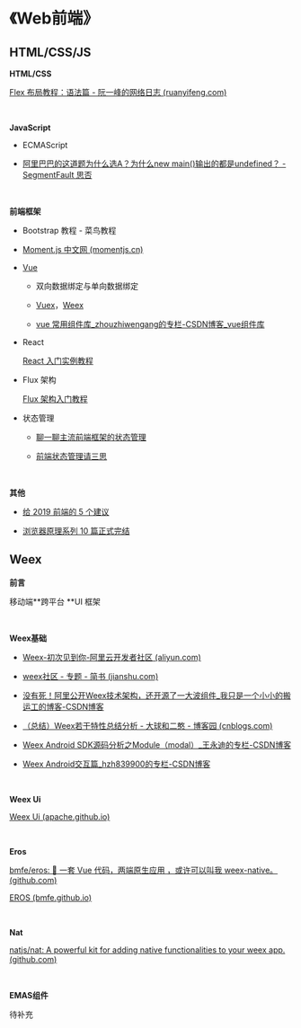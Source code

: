 # 《Web前端》





## HTML/CSS/JS

**HTML/CSS**

[Flex 布局教程：语法篇 - 阮一峰的网络日志 (ruanyifeng.com)](http://www.ruanyifeng.com/blog/2015/07/flex-grammar.html)

<br/>

**JavaScript**

- ECMAScript

- [阿里巴巴的这道题为什么选A？为什么new main()输出的都是undefined？ - SegmentFault 思否](https://segmentfault.com/q/1010000004573768/a-1020000004577401)

<br/>

**前端框架**

- Bootstrap 教程 - 菜鸟教程

- [Moment.js 中文网 (momentjs.cn)](http://momentjs.cn/)

- [Vue](https://cn.vuejs.org/)

  - 双向数据绑定与单向数据绑定

  - [Vuex](https://vuex.vuejs.org/zh/)，[Weex](http://weex.apache.org/cn/)

  - [vue 常用组件库_zhouzhiwengang的专栏-CSDN博客_vue组件库](https://blog.csdn.net/zhouzhiwengang/article/details/72621219)

- React

  [React 入门实例教程](http://www.ruanyifeng.com/blog/2015/03/react.html)

- Flux 架构

  [Flux 架构入门教程](http://www.ruanyifeng.com/blog/2016/01/flux.html)

- 状态管理

  - [聊一聊主流前端框架的状态管理](https://www.cnblogs.com/axel10/archive/2018/03/15/8571757.html)

  - [前端状态管理请三思](https://juejin.im/post/59fd94475188254115703461)

<br/>

**其他**

- [给 2019 前端的 5 个建议](https://juejin.im/post/5c617c576fb9a049e93d33a4)

- [浏览器原理系列 10 篇正式完结](https://juejin.im/post/5c6d3e026fb9a04a0d576f98)







## Weex

**前言**

移动端**跨平台 **UI 框架

<br/>

**Weex基础**

- [Weex-初次见到你-阿里云开发者社区 (aliyun.com)](https://developer.aliyun.com/article/59341)

- [weex社区 - 专题 - 简书 (jianshu.com)](https://www.jianshu.com/c/f152a6d31479)

- [没有死！阿里公开Weex技术架构，还开源了一大波组件_我只是一个小小的搬运工的博客-CSDN博客](https://blog.csdn.net/zz901214/article/details/79168707)

- [（总结）Weex若干特性总结分析 - 大球和二憨 - 博客园 (cnblogs.com)](https://www.cnblogs.com/lightsun/p/5880753.html)

- [Weex Android SDK源码分析之Module（modal）_王永迪的专栏-CSDN博客](https://blog.csdn.net/walid1992/article/details/51706199)

- [Weex Android交互篇_hzh839900的专栏-CSDN博客](https://blog.csdn.net/hzh839900/article/details/52779003)

<br/>

**Weex Ui**

[Weex Ui (apache.github.io)](https://apache.github.io/incubator-weex-ui/#/)

<br/>

**Eros**

[bmfe/eros: 📱 一套 Vue 代码，两端原生应用 ，或许可以叫我 weex-native。 (github.com)](https://github.com/bmfe/eros)

[EROS (bmfe.github.io)](https://bmfe.github.io/eros-docs/#/?id=介绍)

<br/>

**Nat**

[natjs/nat: A powerful kit for adding native functionalities to your weex app. (github.com)](https://github.com/natjs/nat)

<br/>

**EMAS组件**

待补充

